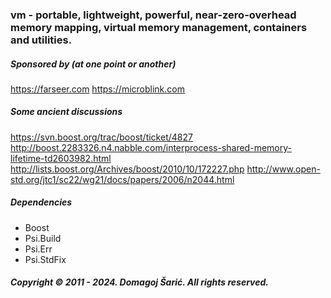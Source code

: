 
### vm - portable, lightweight, powerful, near-zero-overhead memory mapping, virtual memory management, containers and utilities.

##### Sponsored by (at one point or another)

https://farseer.com
https://microblink.com

##### Some ancient discussions
https://svn.boost.org/trac/boost/ticket/4827
http://boost.2283326.n4.nabble.com/interprocess-shared-memory-lifetime-td2603982.html
http://lists.boost.org/Archives/boost/2010/10/172227.php
http://www.open-std.org/jtc1/sc22/wg21/docs/papers/2006/n2044.html

##### Dependencies
 * Boost
 * Psi.Build
 * Psi.Err
 * Psi.StdFix

##### Copyright © 2011 - 2024. Domagoj Šarić. All rights reserved.
